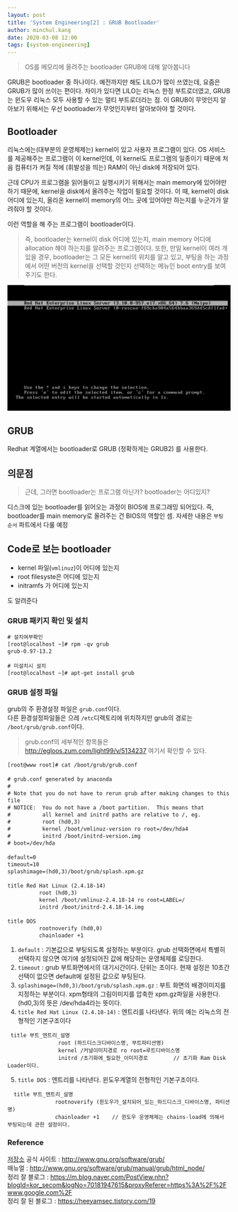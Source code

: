 ```yaml
---
layout: post
title: 'System Engineering[2] : GRUB Bootloader'
author: minchul.kang
date: 2020-03-08 12:00
tags: [system-engineering]
---
```


> OS를 메모리에 올려주는 bootloader GRUB에 대해 알아봅니다

GRUB은 bootloader 중 하나이다.
예전까지만 해도 LILO가 많이 쓰였는데, 요즘은 GRUB가 많이 쓰이는 편이다. 차이가 있다면 LILO는 리눅스 한정 부트로더였고, GRUB는 윈도우 리눅스 모두 사용할 수 있는 멀티 부트로더라는 점.
이 GRUB이 무엇인지 알아보기 위해서는 우선 bootloader가 무엇인지부터 알아보아야 할 것이다. 

## Bootloader

리눅스에는(대부분의 운영체제는) kernel이 있고 사용자 프로그램이 있다. OS 서비스를 제공해주는 프로그램이 이 kernel인데, 이 kernel도 프로그램의 일종이기 때문에 처음 컴퓨터가 켜질 적에 (휘발성을 띄는) RAM이 아닌 
disk에 저장되어 있다. 

근데 CPU가 프로그램을 읽어들이고 실행시키기 위해서는 main memory에 있어야만 하기 때문에, kernel을 disk에서 올려주는 작업이 필요할 것이다. 이 때, kernel이 disk 어디에 있는지, 올라온 kernel이 memory의 어느 곳에 있어야만 하는지를 누군가가 알려줘야 할 것이다.

이런 역할을 해 주는 프로그램이 bootloader이다.

> 즉, bootloader는 kernel이 disk 어디에 있는지, main memory 어디에 allocation 해야 하는지를 알려주는 프로그램이다. 또한, 만일 kernel이 여러 개 있을 경우, bootloader는 그 모든 kernel의 위치를 알고 있고, 부팅을 하는 과정에서 어떤 버전의 kernel을 선택할 것인지 선택하는 메뉴인 boot entry를 보여주기도 한다.

![boot entry](/files/se2-0.png)

## GRUB

Redhat 계열에서는 bootloader로 GRUB (정확하게는 GRUB2) 를 사용한다.

## 의문점

> 근데, 그러면 bootloader는 프로그램 아닌가? bootloader는 어디있지?

디스크에 있는 bootloader를 읽어오는 과정이 BIOS에 프로그래밍 되어있다. 즉, bootloader를 main memory로 올려주는 건 BIOS의 역할인 셈. 자세한 내용은 `부팅 순서` 파트에서 다룰 예정

## Code로 보는 bootloader

- kernel 파일(`vmlinuz`)이 어디에 있는지
- root filesyste은 어디에 있는지
- initramfs 가 어디에 있는지

도 알려준다

### GRUB 패키지 확인 및 설치

```
# 설치여부확인
[root@localhost ~]# rpm -qv grub
grub-0.97-13.2

# 미설치시 설치
[root@localhost ~]# apt-get install grub
```

### GRUB 설정 파일

grub의 주 환경설정 파일은 `grub.conf`이다.   
다른 환경설정파일들은 으레 `/etc`디렉토리에 위치하지만 grub의 경로는 `/boot/grub/grub.conf`이다.

> grub.conf의 세부적인 항목들은 http://egloos.zum.com/light99/v/5134237 여기서 확인할 수 있다.

```
[root@www root]# cat /boot/grub/grub.conf

# grub.conf generated by anaconda
#
# Note that you do not have to rerun grub after making changes to this file
# NOTICE:  You do not have a /boot partition.  This means that
#          all kernel and initrd paths are relative to /, eg.
#          root (hd0,3)
#          kernel /boot/vmlinuz-version ro root=/dev/hda4
#          initrd /boot/initrd-version.img
# boot=/dev/hda

default=0                    
timeout=10
splashimage=(hd0,3)/boot/grub/splash.xpm.gz

title Red Hat Linux (2.4.18-14)
          root (hd0,3)
          kernel /boot/vmlinuz-2.4.18-14 ro root=LABEL=/
          initrd /boot/initrd-2.4.18-14.img

title DOS
          rootnoverify (hd0,0)
          chainloader +1
```

1. `default` : 기본값으로 부팅되도록 설정하는 부분이다. grub 선택화면에서 특별히 선택하지 않으면 여기에 설정되어진 값에 해당하는 운영체제를 로딩한다.
2. `timeout` : grub 부트화면에서의 대기시간이다. 단위는 초이다. 현재 설정은 10초간 선택이 없으면 default에 설정된 값으로 부팅된다.
3. `splashimage=(hd0,3)/boot/grub/splash.xpm.gz` : 부트 화면의 배경이미지를 지정하는 부분이다. xpm형태의 그림이미지를 압축한 xpm.gz파일을 사용한다. (hd0,3)의 뜻은 /dev/hda4라는 뜻이다.
4. `title Red Hat Linux (2.4.18-14)` : 엔트리를 나타낸다. 위의 예는 리눅스의 전형적인 기본구조이다

```
 title 부트_엔트리_설명
                root (하드디스크디바이스명, 부트파티션명)
                kernel /커널이미지경로 ro root=루트디바이스명
                initrd /초기화에_필요한_이미지경로        // 초기화 Ram Disk Loader이다.
```

5. `title DOS` : 엔트리를 나타낸다. 윈도우계열의 전형적인 기본구조이다.

```
  title 부트_엔트리_설명
               rootnoverify (윈도우가_설치되어_있는_하드디스크_디바이스명, 파티션명)
               chainloader +1    // 윈도우 운영체제는 chains-load에 의해서 부팅되는데 관한 설정이다.
```


### Reference
[저장소](https://git.savannah.gnu.org/git/grub.git/) 
공식 사이트 : http://www.gnu.org/software/grub/  
매뉴얼 : http://www.gnu.org/software/grub/manual/grub/html_node/  
정리 잘 블로그 : https://m.blog.naver.com/PostView.nhn?blogId=kor_secom&logNo=70181947615&proxyReferer=https%3A%2F%2Fwww.google.com%2F   
정리 잘 된 블로그 : https://heeyamsec.tistory.com/19

